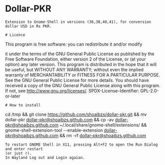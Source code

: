 # Dollar-PKR
```
Extension to Gnome-Shell in versions (36,38,40,41), for conversion dollar USD in Rs PKR.

# Licence
```
This program is free software: you can redistribute it and/or modify

it under the terms of the GNU General Public License as published by
the Free Software Foundation, either version 2 of the License, or
(at your option) any later version.
This program is distributed in the hope that it will be useful,
but WITHOUT ANY WARRANTY; without even the implied warranty of
MERCHANTABILITY or FITNESS FOR A PARTICULAR PURPOSE.  See the
GNU General Public License for more details.
You should have received a copy of the GNU General Public License
along with this program.  If not, see <http://www.gnu.org/licenses/>.
SPDX-License-Identifier: GPL-2.0-or-later
```
# How to install
```
cd /tmp && git clone https://github.com/shoaibzs/dollar-pkr.git && mv dollar-pkr dollar-pkr@shoaibzs.github.com && cp -av dollar-pkr@shoaibzs.github.com ~/.local/share/gnome-shell/extensions/ && gnome-shell-extension-tool --enable-extension dollar-pkr@shoaibzs.github.com && rm -rf dollar-pkr@shoaibzs.github.com
```
To restart GNOME Shell in X11, pressing Alt+F2 to open the Run Dialog and enter restart 
(or just r). 
In Wayland Log out and Login agaian.
